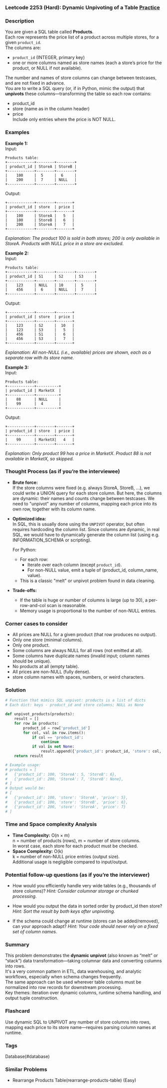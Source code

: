 ### Leetcode 2253 (Hard): Dynamic Unpivoting of a Table [Practice](https://leetcode.com/problems/dynamic-unpivoting-of-a-table)

### Description  
You are given a SQL table called **Products**.  
Each row represents the price list of a product across multiple stores, for a given `product_id`.  
The columns are:  
- `product_id` (INTEGER, primary key)
- one or more columns named as store names (each a store’s price for the product, or NULL if not available).

The number and names of store columns can change between testcases, and are not fixed in advance.  
You are to write a SQL query (or, if in Python, mimic the output) that **unpivots** these columns—transforming the table so each row contains:
- product_id
- store (name as in the column header)
- price  
Include only entries where the price is NOT NULL.

### Examples  

**Example 1:**  
Input:  
```
Products table:
+------------+--------+--------+
| product_id | StoreA | StoreB |
+------------+--------+--------+
|    100     |  5     |  6     |
|    200     |  7     | NULL   |
+------------+--------+--------+
```
Output:  
```
+------------+--------+-------+
| product_id | store  | price |
+------------+--------+-------+
|    100     | StoreA |   5   |
|    100     | StoreB |   6   |
|    200     | StoreA |   7   |
+------------+--------+-------+
```
*Explanation: The product 100 is sold in both stores; 200 is only available in StoreA. Products with NULL price in a store are excluded.*

**Example 2:**  
Input:  
```
Products table:
+------------+--------+--------+--------+
| product_id | S1     | S2     | S3     |
+------------+--------+--------+--------+
|    123     | NULL   | 10     |  5     |
|    456     |  6     | NULL   |  7     |
+------------+--------+--------+--------+
```
Output:  
```
+------------+--------+-------+
| product_id | store  | price |
+------------+--------+-------+
|    123     | S2     |  10   |
|    123     | S3     |   5   |
|    456     | S1     |   6   |
|    456     | S3     |   7   |
+------------+--------+-------+
```
*Explanation: All non-NULL (i.e., available) prices are shown, each as a separate row with its store name.*

**Example 3:**  
Input:  
```
Products table:
+------------+----------+
| product_id | MarketX  |
+------------+----------+
|    88      | NULL     |
|    99      |  4       |
+------------+----------+
```
Output:  
```
+------------+--------+-------+
| product_id | store  | price |
+------------+--------+-------+
|    99      | MarketX|   4   |
+------------+--------+-------+
```
*Explanation: Only product 99 has a price in MarketX. Product 88 is not available in MarketX, so skipped.*

### Thought Process (as if you’re the interviewee)  

- **Brute force:**  
  If the store columns were fixed (e.g. always StoreA, StoreB, ...), we could write a UNION query for each store column.
  But here, the columns are dynamic: their names and counts change between testcases.
  We need to "unpivot" any number of columns, mapping each price into its own row, together with its column name.

- **Optimized idea:**  
  In SQL, this is usually done using the `UNPIVOT` operator, but often requires hardcoding the column list. Since columns are dynamic, in real SQL, we would have to dynamically generate the column list (using e.g. INFORMATION_SCHEMA or scripting).

  For Python:
  - For each row:  
    - Iterate over each column (except `product_id`).
    - For non-NULL value, emit a tuple of (product_id, column_name, value).
  - This is a classic "melt" or unpivot problem found in data cleaning.

- **Trade-offs:**  
  - If the table is huge or number of columns is large (up to 30), a per-row-and-col scan is reasonable.
  - Memory usage is proportional to the number of non-NULL entries.

### Corner cases to consider  
- All prices are NULL for a given product (that row produces no output).
- Only one store (minimal columns).
- Only one product.
- Some columns are always NULL for all rows (not emitted at all).
- Some columns have duplicate names (invalid input; column names should be unique).
- No products at all (empty table).
- All prices are non-NULL (fully dense).
- store column names with spaces, numbers, or weird characters.

### Solution

```python
# Function that mimics SQL unpivot: products is a list of dicts
# Each dict: keys - product_id and store columns; NULL as None

def unpivot_products(products):
    result = []
    for row in products:
        product_id = row['product_id']
        for col, val in row.items():
            if col == 'product_id':
                continue
            if val is not None:
                result.append({'product_id': product_id, 'store': col, 'price': val})
    return result

# Example usage:
# products = [
#   {'product_id': 100, 'StoreA': 5, 'StoreB': 6},
#   {'product_id': 200, 'StoreA': 7, 'StoreB': None},
# ]
# Output would be:
# [
#   {'product_id': 100, 'store': 'StoreA', 'price': 5},
#   {'product_id': 100, 'store': 'StoreB', 'price': 6},
#   {'product_id': 200, 'store': 'StoreA', 'price': 7}
# ]
```

### Time and Space complexity Analysis  

- **Time Complexity:** O(n × m)  
  n = number of products (rows), m = number of store columns.  
  In worst case, each store for each product must be checked.
- **Space Complexity:** O(k)  
  k = number of non-NULL price entries (output size).  
  Additional usage is negligible compared to input/output.

### Potential follow-up questions (as if you’re the interviewer)  

- How would you efficiently handle very wide tables (e.g., thousands of store columns)?
  *Hint: Consider columnar storage or chunked processing.*

- How would you output the data in sorted order by product_id then store?
  *Hint: Sort the result by both keys after unpivoting.*

- If the schema could change at runtime (stores can be added/removed), can your approach adapt?
  *Hint: Your code should never rely on a fixed set of column names.*

### Summary

This problem demonstrates the **dynamic unpivot** (also known as “melt” or “stack”) data transformation—taking columnar data and converting columns into rows.  
It's a very common pattern in ETL, data warehousing, and analytic workflows, especially when schema changes frequently.  
The same approach can be used wherever table columns must be normalized into row records for downstream processing.  
Key themes: iteration over dynamic columns, runtime schema handling, and output tuple construction.


### Flashcard
Use dynamic SQL to UNPIVOT any number of store columns into rows, mapping each price to its store name—requires parsing column names at runtime.

### Tags
Database(#database)

### Similar Problems
- Rearrange Products Table(rearrange-products-table) (Easy)